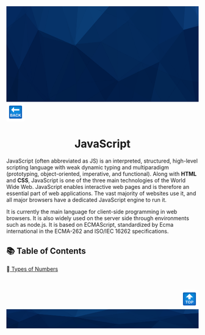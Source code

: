 <!-- Navbar -->
<div id="top" align="center">
    <img height="250em" width="100%" src="../image/navBackground.png">
</div>

<!-- Back arrow button -->
<div align="left">
    <a href="../../../">
        <img height="48em" width="48em"
            src="https://github.com/wagnerolivsantos/wagnerolivsantos/blob/main/icons/symbols/backArrow.png"
            alt="back arrow">
    </a>
</div>

<!-- Title -->
<h1 align="center">JavaScript</h1>

<!-- Contents -->
<p>
    JavaScript (often abbreviated as JS) is an interpreted, structured, high-level scripting language with weak dynamic 
    typing and multiparadigm (prototyping, object-oriented, imperative, and functional). Along with <b>HTML</b> and <b>CSS</b>, 
    JavaScript is one of the three main technologies of the World Wide Web. JavaScript enables interactive web pages and
    is therefore an essential part of web applications. The vast majority of websites use it, and all major browsers have
    a dedicated JavaScript engine to run it.
</p> 
<p>
    It is currently the main language for client-side programming in web browsers. It is also widely used on the server side
    through environments such as node.js. It is based on ECMAScript, standardized by Ecma international in the ECMA-262 and 
    ISO/IEC 16262 specifications.
</p>

## 📚 Table of Contents

<p>🔴<a href="Code/typeNumber.js"> Types of Numbers</a></p>

##

<br>

<!-- Top arrow button -->
<div align="right">
    <a href="#top">
        <img height="48em" width="48em"
            src="https://github.com/wagnerolivsantos/wagnerolivsantos/blob/main/icons/symbols/topArrow.png"
            alt="top arrow">
    </a>
</div>

<!-- Footer -->
<div align="center">
    <img height="50em" width="100%" src="../image/footerBackground.png">
</div>
